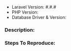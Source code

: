 
- Laravel Version: #.#.#
- PHP Version:
- Database Driver & Version:

### Description:


### Steps To Reproduce:

